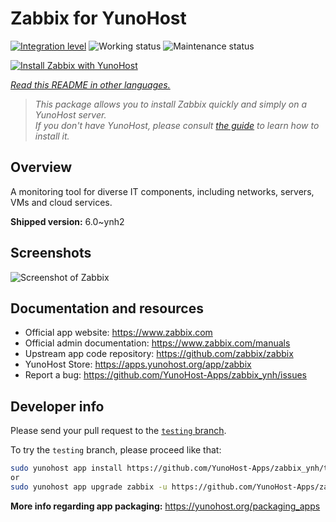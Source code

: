 <!--
N.B.: This README was automatically generated by <https://github.com/YunoHost/apps/tree/master/tools/readme_generator>
It shall NOT be edited by hand.
-->

# Zabbix for YunoHost

[![Integration level](https://apps.yunohost.org/badge/integration/zabbix)](https://ci-apps.yunohost.org/ci/apps/zabbix/)
![Working status](https://apps.yunohost.org/badge/state/zabbix)
![Maintenance status](https://apps.yunohost.org/badge/maintained/zabbix)

[![Install Zabbix with YunoHost](https://install-app.yunohost.org/install-with-yunohost.svg)](https://install-app.yunohost.org/?app=zabbix)

*[Read this README in other languages.](./ALL_README.md)*

> *This package allows you to install Zabbix quickly and simply on a YunoHost server.*  
> *If you don't have YunoHost, please consult [the guide](https://yunohost.org/install) to learn how to install it.*

## Overview

A monitoring tool for diverse IT components, including networks, servers, VMs and cloud services.

**Shipped version:** 6.0~ynh2

## Screenshots

![Screenshot of Zabbix](./doc/screenshots/screenshot1.png)

## Documentation and resources

- Official app website: <https://www.zabbix.com>
- Official admin documentation: <https://www.zabbix.com/manuals>
- Upstream app code repository: <https://github.com/zabbix/zabbix>
- YunoHost Store: <https://apps.yunohost.org/app/zabbix>
- Report a bug: <https://github.com/YunoHost-Apps/zabbix_ynh/issues>

## Developer info

Please send your pull request to the [`testing` branch](https://github.com/YunoHost-Apps/zabbix_ynh/tree/testing).

To try the `testing` branch, please proceed like that:

```bash
sudo yunohost app install https://github.com/YunoHost-Apps/zabbix_ynh/tree/testing --debug
or
sudo yunohost app upgrade zabbix -u https://github.com/YunoHost-Apps/zabbix_ynh/tree/testing --debug
```

**More info regarding app packaging:** <https://yunohost.org/packaging_apps>
